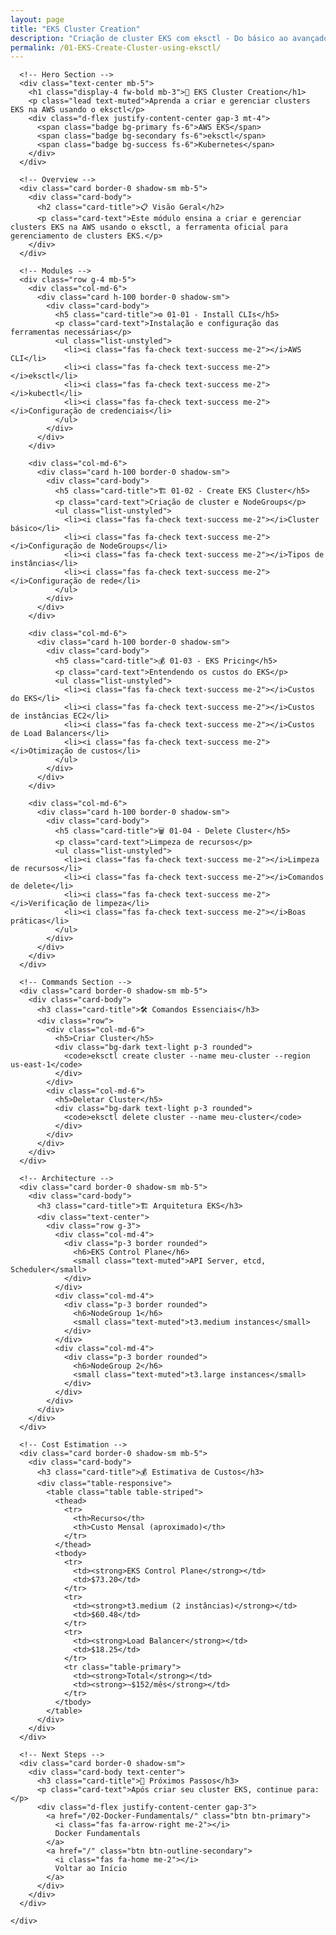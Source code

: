 ```yaml
---
layout: page
title: "EKS Cluster Creation"
description: "Criação de cluster EKS com eksctl - Do básico ao avançado"
permalink: /01-EKS-Create-Cluster-using-eksctl/
---
```


<div class="container py-5">
  <div class="row justify-content-center">
    <div class="col-lg-10">
      
      <!-- Hero Section -->
      <div class="text-center mb-5">
        <h1 class="display-4 fw-bold mb-3">🚀 EKS Cluster Creation</h1>
        <p class="lead text-muted">Aprenda a criar e gerenciar clusters EKS na AWS usando o eksctl</p>
        <div class="d-flex justify-content-center gap-3 mt-4">
          <span class="badge bg-primary fs-6">AWS EKS</span>
          <span class="badge bg-secondary fs-6">eksctl</span>
          <span class="badge bg-success fs-6">Kubernetes</span>
        </div>
      </div>

      <!-- Overview -->
      <div class="card border-0 shadow-sm mb-5">
        <div class="card-body">
          <h2 class="card-title">📋 Visão Geral</h2>
          <p class="card-text">Este módulo ensina a criar e gerenciar clusters EKS na AWS usando o eksctl, a ferramenta oficial para gerenciamento de clusters EKS.</p>
        </div>
      </div>

      <!-- Modules -->
      <div class="row g-4 mb-5">
        <div class="col-md-6">
          <div class="card h-100 border-0 shadow-sm">
            <div class="card-body">
              <h5 class="card-title">⚙️ 01-01 - Install CLIs</h5>
              <p class="card-text">Instalação e configuração das ferramentas necessárias</p>
              <ul class="list-unstyled">
                <li><i class="fas fa-check text-success me-2"></i>AWS CLI</li>
                <li><i class="fas fa-check text-success me-2"></i>eksctl</li>
                <li><i class="fas fa-check text-success me-2"></i>kubectl</li>
                <li><i class="fas fa-check text-success me-2"></i>Configuração de credenciais</li>
              </ul>
            </div>
          </div>
        </div>

        <div class="col-md-6">
          <div class="card h-100 border-0 shadow-sm">
            <div class="card-body">
              <h5 class="card-title">🏗️ 01-02 - Create EKS Cluster</h5>
              <p class="card-text">Criação de cluster e NodeGroups</p>
              <ul class="list-unstyled">
                <li><i class="fas fa-check text-success me-2"></i>Cluster básico</li>
                <li><i class="fas fa-check text-success me-2"></i>Configuração de NodeGroups</li>
                <li><i class="fas fa-check text-success me-2"></i>Tipos de instâncias</li>
                <li><i class="fas fa-check text-success me-2"></i>Configuração de rede</li>
              </ul>
            </div>
          </div>
        </div>

        <div class="col-md-6">
          <div class="card h-100 border-0 shadow-sm">
            <div class="card-body">
              <h5 class="card-title">💰 01-03 - EKS Pricing</h5>
              <p class="card-text">Entendendo os custos do EKS</p>
              <ul class="list-unstyled">
                <li><i class="fas fa-check text-success me-2"></i>Custos do EKS</li>
                <li><i class="fas fa-check text-success me-2"></i>Custos de instâncias EC2</li>
                <li><i class="fas fa-check text-success me-2"></i>Custos de Load Balancers</li>
                <li><i class="fas fa-check text-success me-2"></i>Otimização de custos</li>
              </ul>
            </div>
          </div>
        </div>

        <div class="col-md-6">
          <div class="card h-100 border-0 shadow-sm">
            <div class="card-body">
              <h5 class="card-title">🗑️ 01-04 - Delete Cluster</h5>
              <p class="card-text">Limpeza de recursos</p>
              <ul class="list-unstyled">
                <li><i class="fas fa-check text-success me-2"></i>Limpeza de recursos</li>
                <li><i class="fas fa-check text-success me-2"></i>Comandos de delete</li>
                <li><i class="fas fa-check text-success me-2"></i>Verificação de limpeza</li>
                <li><i class="fas fa-check text-success me-2"></i>Boas práticas</li>
              </ul>
            </div>
          </div>
        </div>
      </div>

      <!-- Commands Section -->
      <div class="card border-0 shadow-sm mb-5">
        <div class="card-body">
          <h3 class="card-title">🛠️ Comandos Essenciais</h3>
          <div class="row">
            <div class="col-md-6">
              <h5>Criar Cluster</h5>
              <div class="bg-dark text-light p-3 rounded">
                <code>eksctl create cluster --name meu-cluster --region us-east-1</code>
              </div>
            </div>
            <div class="col-md-6">
              <h5>Deletar Cluster</h5>
              <div class="bg-dark text-light p-3 rounded">
                <code>eksctl delete cluster --name meu-cluster</code>
              </div>
            </div>
          </div>
        </div>
      </div>

      <!-- Architecture -->
      <div class="card border-0 shadow-sm mb-5">
        <div class="card-body">
          <h3 class="card-title">🏗️ Arquitetura EKS</h3>
          <div class="text-center">
            <div class="row g-3">
              <div class="col-md-4">
                <div class="p-3 border rounded">
                  <h6>EKS Control Plane</h6>
                  <small class="text-muted">API Server, etcd, Scheduler</small>
                </div>
              </div>
              <div class="col-md-4">
                <div class="p-3 border rounded">
                  <h6>NodeGroup 1</h6>
                  <small class="text-muted">t3.medium instances</small>
                </div>
              </div>
              <div class="col-md-4">
                <div class="p-3 border rounded">
                  <h6>NodeGroup 2</h6>
                  <small class="text-muted">t3.large instances</small>
                </div>
              </div>
            </div>
          </div>
        </div>
      </div>

      <!-- Cost Estimation -->
      <div class="card border-0 shadow-sm mb-5">
        <div class="card-body">
          <h3 class="card-title">💰 Estimativa de Custos</h3>
          <div class="table-responsive">
            <table class="table table-striped">
              <thead>
                <tr>
                  <th>Recurso</th>
                  <th>Custo Mensal (aproximado)</th>
                </tr>
              </thead>
              <tbody>
                <tr>
                  <td><strong>EKS Control Plane</strong></td>
                  <td>$73.20</td>
                </tr>
                <tr>
                  <td><strong>t3.medium (2 instâncias)</strong></td>
                  <td>$60.48</td>
                </tr>
                <tr>
                  <td><strong>Load Balancer</strong></td>
                  <td>$18.25</td>
                </tr>
                <tr class="table-primary">
                  <td><strong>Total</strong></td>
                  <td><strong>~$152/mês</strong></td>
                </tr>
              </tbody>
            </table>
          </div>
        </div>
      </div>

      <!-- Next Steps -->
      <div class="card border-0 shadow-sm">
        <div class="card-body text-center">
          <h3 class="card-title">🚀 Próximos Passos</h3>
          <p class="card-text">Após criar seu cluster EKS, continue para:</p>
          <div class="d-flex justify-content-center gap-3">
            <a href="/02-Docker-Fundamentals/" class="btn btn-primary">
              <i class="fas fa-arrow-right me-2"></i>
              Docker Fundamentals
            </a>
            <a href="/" class="btn btn-outline-secondary">
              <i class="fas fa-home me-2"></i>
              Voltar ao Início
            </a>
          </div>
        </div>
      </div>

    </div>
  </div>
</div>
